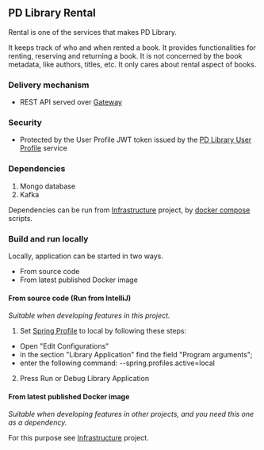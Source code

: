 ## PD Library Rental

Rental is one of the services that makes PD Library.

It keeps track of who and when rented a book. 
It provides functionalities for renting, reserving and returning a book.
It is not concerned by the book metadata, like authors, titles, etc. It only cares about rental aspect of books.

### Delivery mechanism

* REST API served over [Gateway](https://github.com/ProductDock/rbc-library-gateway)

### Security

* Protected by the User Profile JWT token issued by the [PD Library User Profile](https://github.com/ProductDock/rbc-library-user-profiles) service

### Dependencies

1. Mongo database
2. Kafka

Dependencies can be run from [Infrastructure](https://github.com/ProductDock/rbc-library-infrastructure) project,
by [docker compose](https://docs.docker.com/compose/) scripts.

### Build and run locally

Locally, application can be started in two ways.

* From source code
* From latest published Docker image

#### From source code (Run from IntelliJ)

_Suitable when developing features in this project._

1. Set [Spring Profile](https://docs.spring.io/spring-boot/docs/1.1.4.RELEASE/reference/html/boot-features-profiles.html) to local by following these steps:
- Open "Edit Configurations"
- in the section "Library Application" find the field "Program arguments";
- enter the following command: --spring.profiles.active=local
2. Press Run or Debug Library Application

#### From latest published Docker image

_Suitable when developing features in other projects, and you need this one as a dependency._

For this purpose see [Infrastructure](https://github.com/ProductDock/rbc-library-infrastructure) project.  